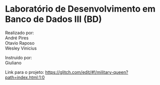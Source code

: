 # Laboratório de Desenvolvimento em Banco de Dados III (BD)

Realizado por:  
André Pires  
Otavio Raposo  
Wesley Vinicius  

Instruido por:  
Giuliano
  
Link para o projeto: https://glitch.com/edit/#!/military-queen?path=index.html:1:0  

